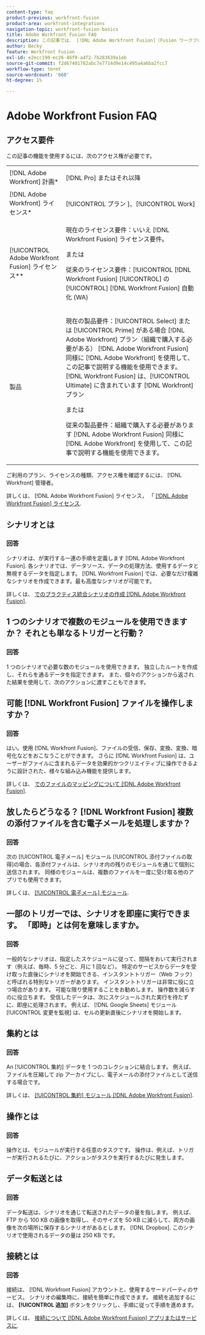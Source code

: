 ```yaml
---
content-type: faq
product-previous: workfront-fusion
product-area: workfront-integrations
navigation-topic: workfront-fusion-basics
title: Adobe Workfront Fusion FAQ
description: この記事では、 [!DNL Adobe Workfront Fusion]（Fusion ワークフローで一般的に使用されるオブジェクトに関する情報を含む）
author: Becky
feature: Workfront Fusion
exl-id: e2ecc190-ec26-46f0-a4f2-7b283639a1eb
source-git-commit: f2d67401782abc7e7714d9e14c495a4a6ba2fcc7
workflow-type: tm+mt
source-wordcount: '668'
ht-degree: 1%

---
```


# Adobe Workfront Fusion FAQ

## アクセス要件

この記事の機能を使用するには、次のアクセス権が必要です。

<table style="table-layout:auto"> 
 <col> 
 <col> 
 <tbody> 
  <tr> 
    <td role="rowheader">[!DNL Adobe Workfront] 計画*</td> 
   <td> <p>[!DNL Pro] またはそれ以降</p> </td> 
  </tr> 
  <tr data-mc-conditions=""> 
   <td role="rowheader">[!DNL Adobe Workfront] ライセンス*</td> 
   <td> <p>[!UICONTROL プラン ]、[!UICONTROL Work]</p> </td> 
  </tr> 
  <tr> 
   <td role="rowheader">[!UICONTROL Adobe Workfront Fusion] ライセンス**</td> 
   <td>
   <p>現在のライセンス要件：いいえ [!DNL Workfront Fusion] ライセンス要件。</p>
   <p>または</p>
   <p>従来のライセンス要件：[!UICONTROL [!DNL Workfront Fusion] [!UICONTROL] の [!UICONTROL] [!DNL Workfront Fusion] 自動化 (WA)</p>
   </td> 
  </tr> 
  <tr> 
   <td role="rowheader">製品</td> 
   <td>
   <p>現在の製品要件：[!UICONTROL Select] または [!UICONTROL Prime] がある場合 [!DNL Adobe Workfront] プラン（組織で購入する必要がある） [!DNL Adobe Workfront Fusion] 同様に [!DNL Adobe Workfront] を使用して、この記事で説明する機能を使用できます。 [!DNL Workfront Fusion] は、[!UICONTROL Ultimate] に含まれています [!DNL Workfront] プラン</p>
   <p>または</p>
   <p>従来の製品要件：組織で購入する必要があります [!DNL Adobe Workfront Fusion] 同様に [!DNL Adobe Workfront] を使用して、この記事で説明する機能を使用できます。</p>
   </td> 
  </tr> 
 </tbody> 
</table>

ご利用のプラン、ライセンスの種類、アクセス権を確認するには、 [!DNL Workfront] 管理者。

詳しくは、 [!DNL Adobe Workfront Fusion] ライセンス， 「 [[!DNL Adobe Workfront Fusion] ライセンス](../../workfront-fusion/get-started/license-automation-vs-integration.md).

## シナリオとは

### 回答

シナリオは、が実行する一連の手順を定義します [!DNL Adobe Workfront Fusion]. 各シナリオでは、データソース、データの処理方法、使用するデータと無視するデータを指定します。 [!DNL Workfront Fusion] では、必要なだけ複雑なシナリオを作成できます。最も高度なシナリオが可能です。

詳しくは、 [でのプラクティス統合シナリオの作成 [!DNL Adobe Workfront Fusion]](../../workfront-fusion/get-started/create-a-practice-scenario.md).

## 1 つのシナリオで複数のモジュールを使用できますか？ それとも単なるトリガーと行動？

### 回答

1 つのシナリオで必要な数のモジュールを使用できます。 独立したルートを作成し、それらを通るデータを指定できます。 また、個々のアクションから返された結果を使用して、次のアクションに渡すこともできます。

## 可能 [!DNL Workfront Fusion] ファイルを操作しますか？

### 回答

はい。使用 [!DNL Workfront Fusion]、ファイルの受信、保存、変換、変換、暗号化などをおこなうことができます。 さらに [!DNL Workfront Fusion] は、ユーザーがファイルに含まれるデータを効果的かつクリエイティブに操作できるように設計された、様々な組み込み機能を提供します。

詳しくは、 [でのファイルのマッピングについて [!DNL Adobe Workfront Fusion]](../../workfront-fusion/mapping/about-mapping-files.md).

## 放したらどうなる？ [!DNL Workfront Fusion] 複数の添付ファイルを含む電子メールを処理しますか？

### 回答

次の [!UICONTROL 電子メール] モジュール [!UICONTROL 添付ファイルの取得]の場合、各添付ファイルは、シナリオ内の残りのモジュールを通じて個別に送信されます。 同様のモジュールは、複数のファイルを一度に受け取る他のアプリでも使用できます。

詳しくは、 [[!UICONTROL 電子メール] モジュール](../../workfront-fusion/apps-and-their-modules/email-modules.md).

## 一部のトリガーでは、シナリオを即座に実行できます。 「即時」とは何を意味しますか。

### 回答

一般的なシナリオは、指定したスケジュールに従って、間隔をおいて実行されます（例えば、毎時、5 分ごと、月に 1 回など）。 特定のサービスからデータを受け取った直後にシナリオを開始できる、インスタントトリガー（Web フック）と呼ばれる特別なトリガーがあります。 インスタントトリガーは非常に役に立つ場合があります。 可能な限り使用することをお勧めします。 操作数を減らすのに役立ちます。 受信したデータは、次にスケジュールされた実行を待たずに、即座に処理されます。 例えば、 [!DNL Google Sheets] モジュール [!UICONTROL 変更を監視] は、セルの更新直後にシナリオを開始します。

## 集約とは

### 回答

An [!UICONTROL 集約] データを 1 つのコレクションに結合します。 例えば、ファイルを圧縮して zip アーカイブにし、電子メールの添付ファイルとして送信する場合です。

詳しくは、 [[!UICONTROL 集約] モジュール [!DNL Adobe Workfront Fusion]](../../workfront-fusion/modules/aggregator-module.md).

## 操作とは

### 回答

操作とは、モジュールが実行する任意のタスクです。 操作は、例えば、トリガーが実行されるたびに、アクションがタスクを実行するたびに発生します。

## データ転送とは

### 回答

データ転送は、シナリオを通じて転送されたデータの量を指します。 例えば、FTP から 100 KB の画像を取得し、そのサイズを 50 KB に減らして、両方の画像を次の場所に保存するシナリオがあるとします。 [!DNL Dropbox]. このシナリオで使用されるデータの量は 250 KB です。

## 接続とは

### 回答

接続は、 [!DNL Workfront Fusion] アカウントと、使用するサードパーティのサービス。 シナリオの編集時に、接続を簡単に作成できます。 接続を追加するには、 **[!UICONTROL 追加]** ボタンをクリックし、手順に従って手順を進めます。

詳しくは、 [接続について [!DNL Adobe Workfront Fusion] アプリまたはサービスに](../../workfront-fusion/connections/about-connecting-wf-fusion-to-app-or-service.md).
